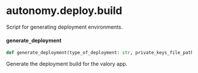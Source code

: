 <a id="autonomy.deploy.build"></a>

# autonomy.deploy.build

Script for generating deployment environments.

<a id="autonomy.deploy.build.generate_deployment"></a>

#### generate`_`deployment

```python
def generate_deployment(type_of_deployment: str, private_keys_file_path: Path, service_path: Path, build_dir: Path, number_of_agents: Optional[int] = None, private_keys_password: Optional[str] = None, dev_mode: bool = False, version: Optional[str] = None, packages_dir: Optional[Path] = None, open_aea_dir: Optional[Path] = None, open_autonomy_dir: Optional[Path] = None) -> str
```

Generate the deployment build for the valory app.

